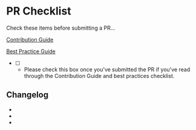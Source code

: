 # PR Checklist

Check these items before submitting a PR... 

[Contribution Guide](https://github.com/Azure/azure-quickstart-templates/blob/master/1-CONTRIBUTION-GUIDE/README.md)

[Best Practice Guide](https://github.com/Azure/azure-quickstart-templates/blob/master/1-CONTRIBUTION-GUIDE/best-practices.md)


- [ ] - Please check this box once you've submitted the PR if you've read through the Contribution Guide and best practices checklist.

## Changelog

*
*
*
